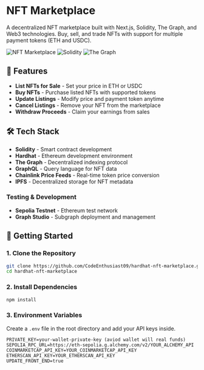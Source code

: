# NFT Marketplace

A decentralized NFT marketplace built with Next.js, Solidity, The Graph, and Web3 technologies. Buy, sell, and trade NFTs with support for multiple payment tokens (ETH and USDC).

![NFT Marketplace](https://img.shields.io/badge/Next.js-14-black)
![Solidity](https://img.shields.io/badge/Solidity-^0.8.0-blue)
![The Graph](https://img.shields.io/badge/The%20Graph-Indexing-purple)

## 🌟 Features

- **List NFTs for Sale** - Set your price in ETH or USDC
- **Buy NFTs** - Purchase listed NFTs with supported tokens
- **Update Listings** - Modify price and payment token anytime
- **Cancel Listings** - Remove your NFT from the marketplace
- **Withdraw Proceeds** - Claim your earnings from sales

## 🛠️ Tech Stack

- **Solidity** - Smart contract development
- **Hardhat** - Ethereum development environment
- **The Graph** - Decentralized indexing protocol
- **GraphQL** - Query language for NFT data
- **Chainlink Price Feeds** - Real-time token price conversion
- **IPFS** - Decentralized storage for NFT metadata

### Testing & Development

- **Sepolia Testnet** - Ethereum test network
- **Graph Studio** - Subgraph deployment and management

## 🚀 Getting Started

### 1. Clone the Repository

```bash
git clone https://github.com/CodeEnthusiast09/hardhat-nft-marketplace.git
cd hardhat-nft-marketplace
```

### 2. Install Dependencies

```bash
npm install
```

### 3. Environment Variables

Create a `.env` file in the root directory and add your API keys inside.

```env
PRIVATE_KEY=your-wallet-private-key (aviod wallet will real funds)
SEPOLIA_RPC_URL=https://eth-sepolia.g.alchemy.com/v2/YOUR_ALCHEMY_API
COINMARKETCAP_API_KEY=YOUR_COINMARKETCAP_API_KEY 
ETHERSCAN_API_KEY=YOUR_ETHERSCAN_API_KEY 
UPDATE_FRONT_END=true
```
